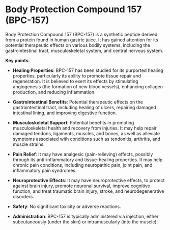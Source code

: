 # Body Protection Compound 157 (BPC-157)

Body Protection Compound 157 (BPC-157) is a synthetic peptide derived from a protein found in human gastric juice. It has gained attention for its potential therapeutic effects on various bodily systems, including the gastrointestinal tract, musculoskeletal system, and central nervous system. 

**Key points**:

* **Healing Properties**: BPC-157 has been studied for its purported healing properties, particularly its ability to promote tissue repair and regeneration. It is believed to exert its effects by stimulating angiogenesis (the formation of new blood vessels), enhancing collagen production, and reducing inflammation.

* **Gastrointestinal Benefits**: Potential therapeutic effects on the gastrointestinal tract, including healing of ulcers, repairing damaged intestinal lining, and improving digestive function.

* **Musculoskeletal Support**: Potential benefits in promoting musculoskeletal health and recovery from injuries. It may help repair damaged tendons, ligaments, muscles, and bones, as well as alleviate symptoms associated with conditions such as tendonitis, arthritis, and muscle strains.

* **Pain Relief**: It may have analgesic (pain-relieving) effects, possibly through its anti-inflammatory and tissue-healing properties. It may help chronic pain conditions, including neuropathic pain, joint pain, and inflammatory pain syndromes.

* **Neuroprotective Effects**: It may have neuroprotective effects, to protect against brain injury, promote neuronal survival, improve cognitive function, and treat traumatic brain injury, stroke, and neurodegenerative disorders.

* **Safety**: No significant toxicity or adverse reactions.

* **Administration**: BPC-157 is typically administered via injection, either subcutaneously (under the skin) or intramuscularly (into the muscle).
